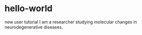 # hello-world
new user tutorial
I am a researcher studying molecular changes in neurodegenerative diseases. 
